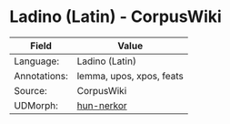 # Ladino (Latin) - CorpusWiki

| Field | Value |
| ---- | ---- |
| Language: |  Ladino (Latin) |
| Annotations: | lemma, upos, xpos, feats |
| Source: | CorpusWiki |
| UDMorph: | [hun-nerkor](https://lindat.mff.cuni.cz/services/teitok-live/udmorph/lad-lat-corpuswiki/) |
